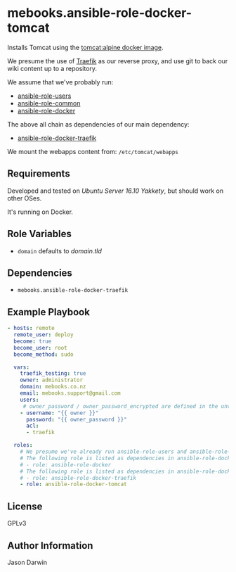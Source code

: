 mebooks.ansible-role-docker-tomcat
==================================

Installs Tomcat using the [tomcat:alpine docker image](https://hub.docker.com/_/tomcat/).

We presume the use of [Traefik](traefik.io) as our reverse proxy, and use git to back our wiki content up to a repository.

We assume that we've probably run:

* [ansible-role-users](https://github.com/jcdarwin/ansible-role-users)
* [ansible-role-common](https://github.com/jcdarwin/ansible-role-common)
* [ansible-role-docker](https://github.com/jcdarwin/ansible-role-docker)

The above all chain as dependencies of our main dependency:

* [ansible-role-docker-traefik](https://github.com/jcdarwin/ansible-role-docker-traefik)

We mount the webapps content from: `/etc/tomcat/webapps`

Requirements
------------

Developed and tested on *Ubuntu Server 16.10 Yakkety*, but should work on other OSes.

It's running on Docker.

Role Variables
--------------

- `domain` defaults to *domain.tld*

Dependencies
------------

- `mebooks.ansible-role-docker-traefik`

Example Playbook
----------------

```yml
- hosts: remote
  remote_user: deploy
  become: true
  become_user: root
  become_method: sudo

  vars:
    traefik_testing: true
    owner: administrator
    domain: mebooks.co.nz
    email: mebooks.support@gmail.com
    users:
     # owner_password / owner_password_encrypted are defined in the unversioned group_vars/remote
    - username: "{{ owner }}"
      password: "{{ owner_password }}"
      acl:
      - traefik

  roles:
    # We presume we've already run ansible-role-users and ansible-role-common
    # The following role is listed as dependencies in ansible-role-docker-traefik/meta/main.yml:
    # - role: ansible-role-docker
    # The following role is listed as dependencies in ansible-role-docker-ghost/meta/main.yml:
    # - role: ansible-role-docker-traefik
    - role: ansible-role-docker-tomcat
```

License
-------

GPLv3

Author Information
------------------

Jason Darwin
